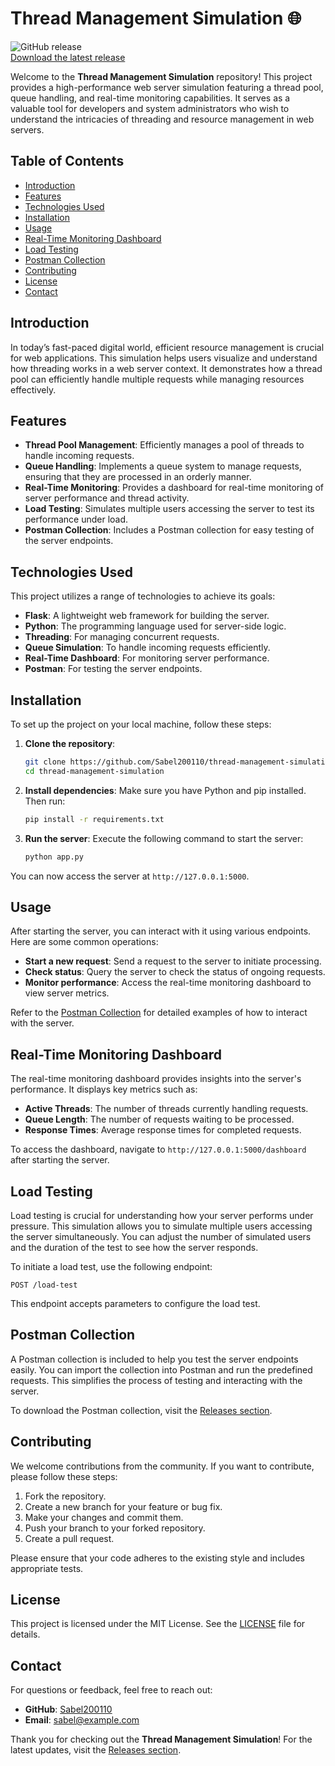 # Thread Management Simulation 🌐

![GitHub release](https://img.shields.io/github/release/Sabel200110/thread-management-simulation.svg)  
[Download the latest release](https://github.com/Sabel200110/thread-management-simulation/releases)

Welcome to the **Thread Management Simulation** repository! This project provides a high-performance web server simulation featuring a thread pool, queue handling, and real-time monitoring capabilities. It serves as a valuable tool for developers and system administrators who wish to understand the intricacies of threading and resource management in web servers.

## Table of Contents

- [Introduction](#introduction)
- [Features](#features)
- [Technologies Used](#technologies-used)
- [Installation](#installation)
- [Usage](#usage)
- [Real-Time Monitoring Dashboard](#real-time-monitoring-dashboard)
- [Load Testing](#load-testing)
- [Postman Collection](#postman-collection)
- [Contributing](#contributing)
- [License](#license)
- [Contact](#contact)

## Introduction

In today’s fast-paced digital world, efficient resource management is crucial for web applications. This simulation helps users visualize and understand how threading works in a web server context. It demonstrates how a thread pool can efficiently handle multiple requests while managing resources effectively.

## Features

- **Thread Pool Management**: Efficiently manages a pool of threads to handle incoming requests.
- **Queue Handling**: Implements a queue system to manage requests, ensuring that they are processed in an orderly manner.
- **Real-Time Monitoring**: Provides a dashboard for real-time monitoring of server performance and thread activity.
- **Load Testing**: Simulates multiple users accessing the server to test its performance under load.
- **Postman Collection**: Includes a Postman collection for easy testing of the server endpoints.

## Technologies Used

This project utilizes a range of technologies to achieve its goals:

- **Flask**: A lightweight web framework for building the server.
- **Python**: The programming language used for server-side logic.
- **Threading**: For managing concurrent requests.
- **Queue Simulation**: To handle incoming requests efficiently.
- **Real-Time Dashboard**: For monitoring server performance.
- **Postman**: For testing the server endpoints.

## Installation

To set up the project on your local machine, follow these steps:

1. **Clone the repository**:
   ```bash
   git clone https://github.com/Sabel200110/thread-management-simulation.git
   cd thread-management-simulation
   ```

2. **Install dependencies**:
   Make sure you have Python and pip installed. Then run:
   ```bash
   pip install -r requirements.txt
   ```

3. **Run the server**:
   Execute the following command to start the server:
   ```bash
   python app.py
   ```

You can now access the server at `http://127.0.0.1:5000`.

## Usage

After starting the server, you can interact with it using various endpoints. Here are some common operations:

- **Start a new request**: Send a request to the server to initiate processing.
- **Check status**: Query the server to check the status of ongoing requests.
- **Monitor performance**: Access the real-time monitoring dashboard to view server metrics.

Refer to the [Postman Collection](#postman-collection) for detailed examples of how to interact with the server.

## Real-Time Monitoring Dashboard

The real-time monitoring dashboard provides insights into the server's performance. It displays key metrics such as:

- **Active Threads**: The number of threads currently handling requests.
- **Queue Length**: The number of requests waiting to be processed.
- **Response Times**: Average response times for completed requests.

To access the dashboard, navigate to `http://127.0.0.1:5000/dashboard` after starting the server.

## Load Testing

Load testing is crucial for understanding how your server performs under pressure. This simulation allows you to simulate multiple users accessing the server simultaneously. You can adjust the number of simulated users and the duration of the test to see how the server responds.

To initiate a load test, use the following endpoint:
```
POST /load-test
```
This endpoint accepts parameters to configure the load test.

## Postman Collection

A Postman collection is included to help you test the server endpoints easily. You can import the collection into Postman and run the predefined requests. This simplifies the process of testing and interacting with the server.

To download the Postman collection, visit the [Releases section](https://github.com/Sabel200110/thread-management-simulation/releases).

## Contributing

We welcome contributions from the community. If you want to contribute, please follow these steps:

1. Fork the repository.
2. Create a new branch for your feature or bug fix.
3. Make your changes and commit them.
4. Push your branch to your forked repository.
5. Create a pull request.

Please ensure that your code adheres to the existing style and includes appropriate tests.

## License

This project is licensed under the MIT License. See the [LICENSE](LICENSE) file for details.

## Contact

For questions or feedback, feel free to reach out:

- **GitHub**: [Sabel200110](https://github.com/Sabel200110)
- **Email**: sabel@example.com

Thank you for checking out the **Thread Management Simulation**! For the latest updates, visit the [Releases section](https://github.com/Sabel200110/thread-management-simulation/releases).